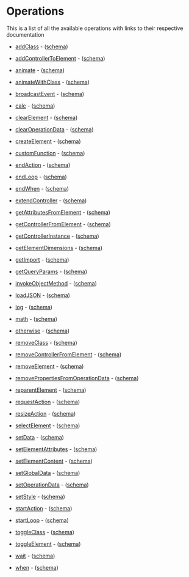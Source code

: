 # Operations

This is a list of all the available operations with links to their respective documentation

- [addClass](https://rolandzwaga.github.io/eligius/functions/addClass.html "This operation adds the specified class name to the specified selected element.") - ([schema](https://rolandzwaga.github.io/eligius/jsonschema/operations/add-class.json))

- [addControllerToElement](https://rolandzwaga.github.io/eligius/functions/addControllerToElement.html "This operation adds the specified controller instance to the given selected element.") - ([schema](https://rolandzwaga.github.io/eligius/jsonschema/operations/add-controller-to-element.json))

- [animate](https://rolandzwaga.github.io/eligius/functions/animate.html "This operation animates the specified selected element with the given [jQuery animation](https://api.jquery.com/animate/) properties, duration and easing. It resolves after the animation completes.") - ([schema](https://rolandzwaga.github.io/eligius/jsonschema/operations/animate.json))

- [animateWithClass](https://rolandzwaga.github.io/eligius/functions/animateWithClass.html "This operation adds the specified class name to the specified selected element and assumes that this class triggers and animation on the selected element. It then waits for this animation to complete before it resolves.") - ([schema](https://rolandzwaga.github.io/eligius/jsonschema/operations/animate-with-class.json))

- [broadcastEvent](https://rolandzwaga.github.io/eligius/functions/broadcastEvent.html "This operation broadcasts the given event through the eventbus, along with the event argumetns and optional event topic.") - ([schema](https://rolandzwaga.github.io/eligius/jsonschema/operations/broadcast-event.json))

- [calc](https://rolandzwaga.github.io/eligius/functions/calc.html "This operation calculates the given left and right hand operands using the specified operator.") - ([schema](https://rolandzwaga.github.io/eligius/jsonschema/operations/calc.json))

- [clearElement](https://rolandzwaga.github.io/eligius/functions/clearElement.html "This operation removes all of the children from the given selected element.") - ([schema](https://rolandzwaga.github.io/eligius/jsonschema/operations/clear-element.json))

- [clearOperationData](https://rolandzwaga.github.io/eligius/functions/clearOperationData.html "This operation removes all of the properties on the current operation date. Or, if the properties property is set only removes the properties defined by that list.") - ([schema](https://rolandzwaga.github.io/eligius/jsonschema/operations/clear-operation-data.json))

- [createElement](https://rolandzwaga.github.io/eligius/functions/createElement.html "This operation creates the DOM element described by the given elementName and attributes and assigns the instance to the ") - ([schema](https://rolandzwaga.github.io/eligius/jsonschema/operations/create-element.json))

- [customFunction](https://rolandzwaga.github.io/eligius/functions/customFunction.html "This operation retrieves a custom function defined by the given system name and invokes it with the current operation data and eventbus.") - ([schema](https://rolandzwaga.github.io/eligius/jsonschema/operations/custom-function.json))

- [endAction](https://rolandzwaga.github.io/eligius/functions/endAction.html "This operation invokes the ") - ([schema](https://rolandzwaga.github.io/eligius/jsonschema/operations/end-action.json))

- [endLoop](https://rolandzwaga.github.io/eligius/functions/endLoop.html "This operation checks if the current loop should end or start the next iteration.") - ([schema](https://rolandzwaga.github.io/eligius/jsonschema/operations/end-loop.json))

- [endWhen](https://rolandzwaga.github.io/eligius/functions/endWhen.html "This operation cleans up after the ") - ([schema](https://rolandzwaga.github.io/eligius/jsonschema/operations/end-when.json))

- [extendController](https://rolandzwaga.github.io/eligius/functions/extendController.html) - ([schema](https://rolandzwaga.github.io/eligius/jsonschema/operations/extend-controller.json))

- [getAttributesFromElement](https://rolandzwaga.github.io/eligius/functions/getAttributesFromElement.html "This operation retrieves the values for the specified attribute names from  the given selected element.") - ([schema](https://rolandzwaga.github.io/eligius/jsonschema/operations/get-attributes-from-element.json))

- [getControllerFromElement](https://rolandzwaga.github.io/eligius/functions/getControllerFromElement.html "This operation retrieves the controller instance with the specified name that is assigned to the given selected element.") - ([schema](https://rolandzwaga.github.io/eligius/jsonschema/operations/get-controller-from-element.json))

- [getControllerInstance](https://rolandzwaga.github.io/eligius/functions/getControllerInstance.html "This operation retrieves an instance of the given controller name. It assigns this instance to the ") - ([schema](https://rolandzwaga.github.io/eligius/jsonschema/operations/get-controller-instance.json))

- [getElementDimensions](https://rolandzwaga.github.io/eligius/functions/getElementDimensions.html "This operation calculates the width and height of the given selected element. It assigns this struct to the dimensions property on the current operation data. Optionally the width and height can be modified using the given modifier string.  The modifier string is formatted in the following way:  <operator><amount><optional-side><optional-precentage>|<ratio-definition>  Where the ratio modifier is formatted in the following way: <side>[ar=<ratio-left>-<ratio-right>]  For example, this modifier '+100h|w[ar=8-1]' will modifiy the dimensions like this: it will add a value of 100 to the height and modify the width by a ration of 8 to 1 relative to the height.") - ([schema](https://rolandzwaga.github.io/eligius/jsonschema/operations/get-element-dimensions.json))

- [getImport](https://rolandzwaga.github.io/eligius/functions/getImport.html "This operation retrieves the import specified by the given system name and assigns it to the importedInstance property on the current operaton date.") - ([schema](https://rolandzwaga.github.io/eligius/jsonschema/operations/get-import.json))

- [getQueryParams](https://rolandzwaga.github.io/eligius/functions/getQueryParams.html "This operation retrieves the current query parameters from the browser's address bar and places them on the returned operation data.") - ([schema](https://rolandzwaga.github.io/eligius/jsonschema/operations/get-query-params.json))

- [invokeObjectMethod](https://rolandzwaga.github.io/eligius/functions/invokeObjectMethod.html "This operation invokes the specified method on the given object with the given optional arguments and assigns the result to the ") - ([schema](https://rolandzwaga.github.io/eligius/jsonschema/operations/invoke-object-method.json))

- [loadJSON](https://rolandzwaga.github.io/eligius/functions/loadJSON.html "This operation loads a JSON file from the specified url and assigns it to the json property on the current operation data.  If the cache property is set to true and a cached value already exists, this is assigned instead of re-retrieving it from the url.") - ([schema](https://rolandzwaga.github.io/eligius/jsonschema/operations/load-json.json))

- [log](https://rolandzwaga.github.io/eligius/functions/log.html "This operation logs the current operation data, global data and context to the console.") - ([schema](https://rolandzwaga.github.io/eligius/jsonschema/operations/log.json))

- [math](https://rolandzwaga.github.io/eligius/functions/math.html "This operation performs the given math function with the specified arguments.") - ([schema](https://rolandzwaga.github.io/eligius/jsonschema/operations/math.json))

- [otherwise](https://rolandzwaga.github.io/eligius/functions/otherwise.html "If the preceeding ") - ([schema](https://rolandzwaga.github.io/eligius/jsonschema/operations/otherwise.json))

- [removeClass](https://rolandzwaga.github.io/eligius/functions/removeClass.html "This operation removes the spcified class name from the given selected element.") - ([schema](https://rolandzwaga.github.io/eligius/jsonschema/operations/remove-class.json))

- [removeControllerFromElement](https://rolandzwaga.github.io/eligius/functions/removeControllerFromElement.html "This operation removes the controller with the specified name from the given selected element.") - ([schema](https://rolandzwaga.github.io/eligius/jsonschema/operations/remove-controller-from-element.json))

- [removeElement](https://rolandzwaga.github.io/eligius/functions/removeElement.html "This operation removes the given selected element from the DOM.") - ([schema](https://rolandzwaga.github.io/eligius/jsonschema/operations/remove-element.json))

- [removePropertiesFromOperationData](https://rolandzwaga.github.io/eligius/functions/removePropertiesFromOperationData.html "This operation removes the given list of properties from the current operation data. It will also omit the property 'propertyNames' from the result.") - ([schema](https://rolandzwaga.github.io/eligius/jsonschema/operations/remove-properties-from-operation-data.json))

- [reparentElement](https://rolandzwaga.github.io/eligius/functions/reparentElement.html "This operation moves the given selected element to the new parent that is defined by the specified ") - ([schema](https://rolandzwaga.github.io/eligius/jsonschema/operations/reparent-element.json))

- [requestAction](https://rolandzwaga.github.io/eligius/functions/requestAction.html "This operation requests an action instance with the specified name and assigns it to the ") - ([schema](https://rolandzwaga.github.io/eligius/jsonschema/operations/request-action.json))

- [resizeAction](https://rolandzwaga.github.io/eligius/functions/resizeAction.html) - ([schema](https://rolandzwaga.github.io/eligius/jsonschema/operations/resize-action.json))

- [selectElement](https://rolandzwaga.github.io/eligius/functions/selectElement.html "This operation selects one or more elements using the specified selector.  If ") - ([schema](https://rolandzwaga.github.io/eligius/jsonschema/operations/select-element.json))

- [setData](https://rolandzwaga.github.io/eligius/functions/setData.html "This operation assigns the specified properties to the specified data.") - ([schema](https://rolandzwaga.github.io/eligius/jsonschema/operations/set-data.json))

- [setElementAttributes](https://rolandzwaga.github.io/eligius/functions/setElementAttributes.html "This operation sets the specified set of attributes on the given selected element.") - ([schema](https://rolandzwaga.github.io/eligius/jsonschema/operations/set-element-attributes.json))

- [setElementContent](https://rolandzwaga.github.io/eligius/functions/setElementContent.html "This operation sets the specified content defined by the value assigned to the template property to the given selected element.  When the ") - ([schema](https://rolandzwaga.github.io/eligius/jsonschema/operations/set-element-content.json))

- [setGlobalData](https://rolandzwaga.github.io/eligius/functions/setGlobalData.html "This operation copies the specified property values from the operationData to the global data.") - ([schema](https://rolandzwaga.github.io/eligius/jsonschema/operations/set-global-data.json))

- [setOperationData](https://rolandzwaga.github.io/eligius/functions/setOperationData.html "This operation assigns the specified properties to the current operation data. When override is set to true the properties replace the current operation data entirely.") - ([schema](https://rolandzwaga.github.io/eligius/jsonschema/operations/set-operation-data.json))

- [setStyle](https://rolandzwaga.github.io/eligius/functions/setStyle.html "This operation assigns the specified CSS style properties to the given selected element.") - ([schema](https://rolandzwaga.github.io/eligius/jsonschema/operations/set-style.json))

- [startAction](https://rolandzwaga.github.io/eligius/functions/startAction.html "This operation starts the specified action instance using the given action operation data.  The action operation data is first merged with the current operation data before it is passed on to the action. After the action has completed the action operation data properties are removed from the current operation data.") - ([schema](https://rolandzwaga.github.io/eligius/jsonschema/operations/start-action.json))

- [startLoop](https://rolandzwaga.github.io/eligius/functions/startLoop.html "This operation starts a loop using the given collection.  Each iteration the current item from the specified collection is assigned to the ") - ([schema](https://rolandzwaga.github.io/eligius/jsonschema/operations/start-loop.json))

- [toggleClass](https://rolandzwaga.github.io/eligius/functions/toggleClass.html "This operation toggles the specfied class name on the given selected element.  Meaning, if the specified class name exists on the given element it will be removed, otherwise it will be added.") - ([schema](https://rolandzwaga.github.io/eligius/jsonschema/operations/toggle-class.json))

- [toggleElement](https://rolandzwaga.github.io/eligius/functions/toggleElement.html "This operation toggles the visibility of the given selected element.  Meaning, if the element is hidden, it will be made visible, otherwise it will be hidden.") - ([schema](https://rolandzwaga.github.io/eligius/jsonschema/operations/toggle-element.json))

- [wait](https://rolandzwaga.github.io/eligius/functions/wait.html "This operation waits for the specified amount of milliseconds.") - ([schema](https://rolandzwaga.github.io/eligius/jsonschema/operations/wait.json))

- [when](https://rolandzwaga.github.io/eligius/functions/when.html "When the given expression evaluates to false, subsequent operations will be skipped until an ") - ([schema](https://rolandzwaga.github.io/eligius/jsonschema/operations/when.json))